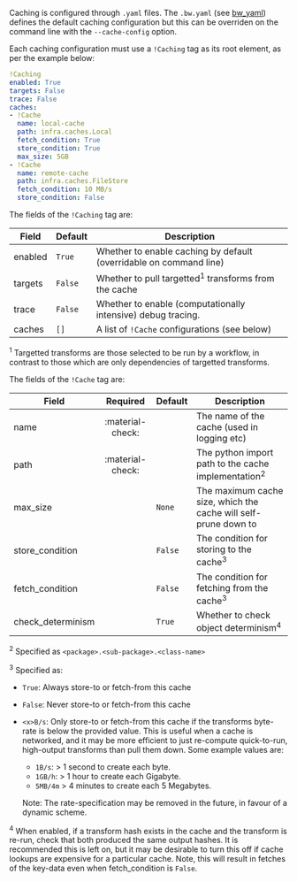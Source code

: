 Caching is configured through `.yaml` files. The `.bw.yaml`
(see [bw_yaml](../config/bw_yaml.md)) defines the default caching configuration
but this can be overriden on the command line with the `--cache-config` option.

Each caching configuration must use a `!Caching` tag as its root element, as
per the example below:

```yaml linenums="1"
!Caching
enabled: True
targets: False
trace: False
caches:
- !Cache
  name: local-cache
  path: infra.caches.Local
  fetch_condition: True
  store_condition: True
  max_size: 5GB
- !Cache
  name: remote-cache
  path: infra.caches.FileStore
  fetch_condition: 10 MB/s
  store_condition: False

```

The fields of the `!Caching` tag are:

| Field                | Default | Description                                                        |
|----------------------|-------- |--------------------------------------------------------------------|
| enabled              | `True`  | Whether to enable caching by default (overridable on command line) |
| targets              | `False` | Whether to pull targetted<sup>1</sup> transforms from the cache    |
| trace                | `False` | Whether to enable (computationally intensive) debug tracing.       |
| caches               | `[]`    | A list of `!Cache` configurations (see below)                      |


<sup>1</sup> Targetted transforms are those selected to be run by a workflow,
in contrast to those which are only dependencies of targetted transforms.


The fields of the `!Cache` tag are:

| Field             | Required         | Default | Description                                                     |
|-------------------|:----------------:|-------- |-----------------------------------------------------------------|
| name              | :material-check: |         | The name of the cache (used in logging etc)                     |
| path              | :material-check: |         | The python import path to the cache implementation<sup>2</sup>  |
| max_size          |                  | `None`  | The maximum cache size, which the cache will self-prune down to |
| store_condition   |                  | `False` | The condition for storing to the cache<sup>3</sup>              |
| fetch_condition   |                  | `False` | The condition for fetching from the cache<sup>3</sup>           |
| check_determinism |                  | `True`  | Whether to check object determinism<sup>4</sup>                 |

<sup>2</sup> Specified as `<package>.<sub-package>.<class-name>`

<sup>3</sup> Specified as:

 - `True`: Always store-to or fetch-from this cache
 - `False`: Never store-to or fetch-from this cache
 - `<x>B/s`: Only store-to or fetch-from this cache if the transforms byte-rate
  is below the provided value. This is useful when a cache is networked, and it
  may be more efficient to just re-compute quick-to-run, high-output transforms
  than pull them down. Some example values are:
    - `1B/s`: > 1 second to create each byte.
    - `1GB/h`: > 1 hour to create each Gigabyte.
    - `5MB/4m` > 4 minutes to create each 5 Megabytes.

    Note: The rate-specification may be removed in the future, in favour of a
    dynamic scheme.

<sup>4</sup> When enabled, if a transform hash exists in the cache and the
  transform is re-run, check that both produced the same output hashes. It is
  recommended this is left on, but it may be desirable to turn this off if
  cache lookups are expensive for a particular cache. Note, this will result
  in fetches of the key-data even when fetch_condition is `False`.
